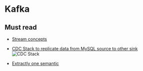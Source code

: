 # Kafka

## Must read

- [Stream concepts](https://docs.confluent.io/current/streams/concepts.html#streams-concepts)

- [CDC Stack to replicate data from MySQL source to other sink](https://medium.com/blablacar-tech/streaming-data-out-of-the-monolith-building-a-highly-reliable-cdc-stack-d71599131acb)
![CDC Stack](https://cdn-images-1.medium.com/max/1600/1*TwY_JB5yzyDk7yo4o-5pUg.png)

- [Extractly one semantic](https://www.confluent.io/blog/exactly-once-semantics-are-possible-heres-how-apache-kafka-does-it/?_ga=2.244972482.691562312.1558889377-350429116.1558684554)